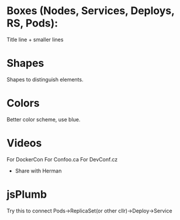 
# Boxes (Nodes, Services, Deploys, RS, Pods):
Title line + smaller lines

# Shapes
Shapes to distinguish elements.

# Colors
Better color scheme, use blue.

# Videos
For DockerCon
For Confoo.ca
For DevConf.cz

- Share with Herman

# jsPlumb
Try this to connect Pods->ReplicaSet(or other cllr)->Deploy->Service


